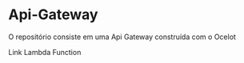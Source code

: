 # Api-Gateway
O repositório consiste em uma Api Gateway construída com o Ocelot

Link Lambda Function
